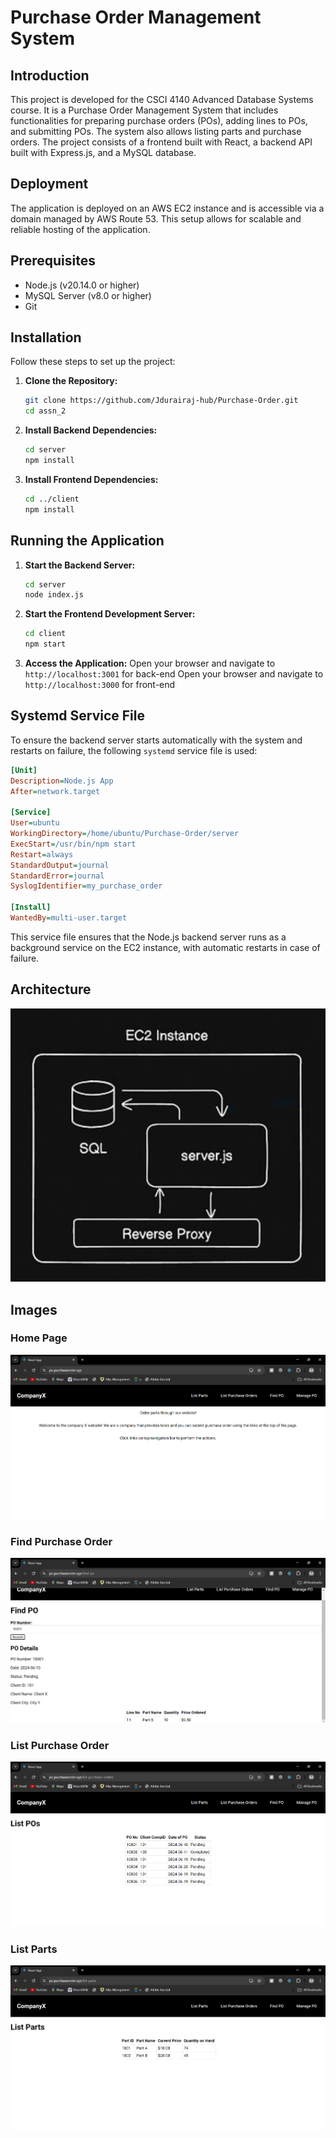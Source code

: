 # Purchase Order Management System

## Introduction
This project is developed for the CSCI 4140 Advanced Database Systems course. It is a Purchase Order Management System that includes functionalities for preparing purchase orders (POs), adding lines to POs, and submitting POs. The system also allows listing parts and purchase orders. The project consists of a frontend built with React, a backend API built with Express.js, and a MySQL database.

## Deployment
The application is deployed on an AWS EC2 instance and is accessible via a domain managed by AWS Route 53. This setup allows for scalable and reliable hosting of the application.


## Prerequisites
- Node.js (v20.14.0 or higher)
- MySQL Server (v8.0 or higher)
- Git

## Installation
Follow these steps to set up the project:

1. **Clone the Repository:**
   ```sh
   git clone https://github.com/Jdurairaj-hub/Purchase-Order.git
   cd assn_2

2. **Install Backend Dependencies:**
    ```sh
    cd server
    npm install

3. **Install Frontend Dependencies:**
    ```sh
    cd ../client
    npm install

## Running the Application
1. **Start the Backend Server:**
    ```sh
    cd server
    node index.js

2. **Start the Frontend Development Server:**
    ```sh
    cd client
    npm start

3. **Access the Application:**
    Open your browser and navigate to `http://localhost:3001` for back-end
    Open your browser and navigate to `http://localhost:3000` for front-end

## Systemd Service File

To ensure the backend server starts automatically with the system and restarts on failure, the following `systemd` service file is used:

```ini
[Unit]
Description=Node.js App
After=network.target

[Service]
User=ubuntu
WorkingDirectory=/home/ubuntu/Purchase-Order/server
ExecStart=/usr/bin/npm start
Restart=always
StandardOutput=journal
StandardError=journal
SyslogIdentifier=my_purchase_order

[Install]
WantedBy=multi-user.target
```

This service file ensures that the Node.js backend server runs as a background service on the EC2 instance, with automatic restarts in case of failure. 

## Architecture
![Architecture](images/architecture.png)

## Images

### Home Page
![Home Page](images/home.png)

### Find Purchase Order
![Find Purchase Order](images/find_po.png)

### List Purchase Order
![List Purchase Order](images/list_po.png)

### List Parts
![List Parts](images/list_parts.png)

